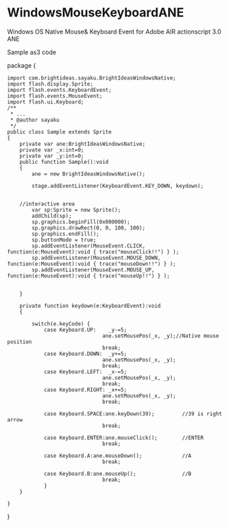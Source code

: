 # WindowsMouseKeyboardANE
Windows OS Native Mouse&amp; Keyboard Event for Adobe AIR actionscript 3.0 ANE

Sample as3 code

package 
{
	
	import com.brightideas.sayaku.BrightIdeasWindowsNative;
	import flash.display.Sprite;
	import flash.events.KeyboardEvent;
	import flash.events.MouseEvent;
	import flash.ui.Keyboard;
	/**
	 * ...
	 * @author sayaku
	 */
	public class Sample extends Sprite 
	{
		private var ane:BrightIdeasWindowsNative;
		private var _x:int=0;
		private var _y:int=0;
		public function Sample():void 
		{
			ane = new BrightIdeasWindowsNative();  
		
			stage.addEventListener(KeyboardEvent.KEY_DOWN, keydown);
            
			
		//interactive area
			var sp:Sprite = new Sprite();
			addChild(sp);
			sp.graphics.beginFill(0x000000);
			sp.graphics.drawRect(0, 0, 100, 100);
			sp.graphics.endFill();
			sp.buttonMode = true;
			sp.addEventListener(MouseEvent.CLICK, function(e:MouseEvent):void { trace("mouseClick!!") } );
			sp.addEventListener(MouseEvent.MOUSE_DOWN, function(e:MouseEvent):void { trace("mouseDown!!") } );
			sp.addEventListener(MouseEvent.MOUSE_UP, function(e:MouseEvent):void { trace("mouseUp!!") } );
			
			
		}
		
		private function keydown(e:KeyboardEvent):void 
		{
			
			switch(e.keyCode) {
				case Keyboard.UP:    _y-=5;
				                   ane.setMousePos(_x, _y);//Native mouse position
								   break;
				case Keyboard.DOWN:  _y+=5;
				                   ane.setMousePos(_x, _y);
								   break;
				case Keyboard.LEFT:  _x-=5;
				                   ane.setMousePos(_x, _y);
								   break;
				case Keyboard.RIGHT: _x+=5;
				                   ane.setMousePos(_x, _y);
								   break;
								   
				case Keyboard.SPACE:ane.keyDown(39);         //39 is right arrow
								   break;
								   
				case Keyboard.ENTER:ane.mouseClick();        //ENTER
								   break;	
								   
				case Keyboard.A:ane.mouseDown();             //A
								   break;
								   
				case Keyboard.B:ane.mouseUp();               //B
								   break;				   
				}
		}
		
	}
	
}

